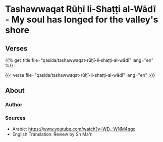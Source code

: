 # Tashawwaqat Rūḥī li-Shaṭṭi al-Wādī - My soul has longed for the valley's shore

## Verses

{{% get_title  file="qasida/tashawwaqat-rūḥī-li-shaṭṭi-al-wādī" lang="en" %}}

{{< verse file="qasida/tashawwaqat-rūḥī-li-shaṭṭi-al-wādī" lang="en" >}}

## About

### Author

### Sources

- Arabic: https://www.youtube.com/watch?v=WD_-WNM4qgc
- English Translation: Review by Sh Ma'n
